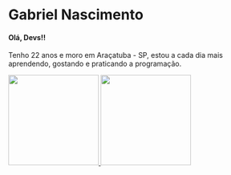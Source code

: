 <div>
  <h1>Gabriel Nascimento</h1>
</div>
<div>
  <h4>Olá, Devs!!</h4>
  <p>
    Tenho 22 anos e moro em Araçatuba - SP, estou a cada dia mais aprendendo, gostando e praticando a programação.
  </p>
</div>
<div>
<a href="https://github.com/GabrielOliveira15">
<img height="180em" src="https://github-readme-stats.vercel.app/api/top-langs/?username=GabrielOliveira15&layout=compact&langs_count=7&theme=dracula"/>
<img height="180em" src="https://github-readme-stats.vercel.app/api?username=GabrielOliveira15&show_icons=true&theme=dracula&include_all_commits=true&count_private=true"/>
</div>
